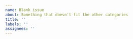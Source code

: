 ```yaml
---
name: Blank issue
about: Something that doesn't fit the other categories
title: ''
labels: ''
assignees: ''
---
```


<!--
This XML comment is here just for your convenience and will not be shown in your post; you can delete it before posting.

If this is your first post on GitHub, or you are not familiar with GitHub-flavored Markdown, please take the time to read this guide:
https://docs.github.com/en/get-started/writing-on-github

GitHub also has a nice Markdown cheatsheet in PDF format:
https://enterprise.github.com/downloads/en/markdown-cheatsheet.pdf
-->
